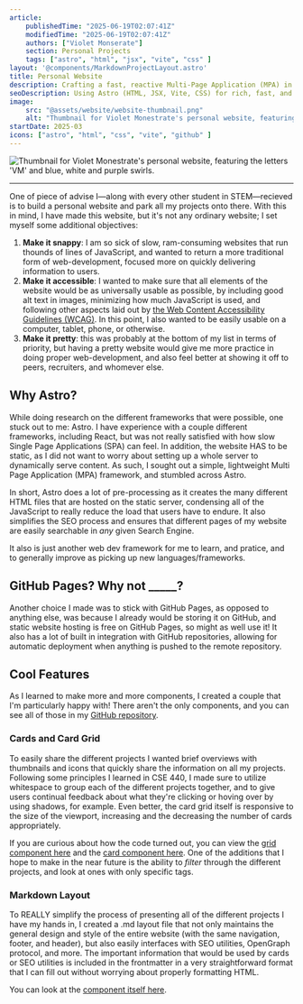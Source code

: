 ```yaml
---
article: 
    publishedTime: "2025-06-19T02:07:41Z"
    modifiedTime: "2025-06-19T02:07:41Z"
    authors: ["Violet Monserate"]
    section: Personal Projects
    tags: ["astro", "html", "jsx", "vite", "css" ]
layout: '@components/MarkdownProjectLayout.astro'
title: Personal Website
description: Crafting a fast, reactive Multi-Page Application (MPA) in Astro to host personal information and publish projects
seoDescription: Using Astro (HTML, JSX, Vite, CSS) for rich, fast, and efficient Multi-Page Application (MPA), crafting Astro components from scratch to streamline publishing.
image:
    src: "@assets/website/website-thumbnail.png"
    alt: "Thumbnail for Violet Monestrate's personal website, featuring the letters 'VM' and blue, white and purple swirls."
startDate: 2025-03
icons: ["astro", "html", "css", "vite", "github" ]
---
```

![Thumbnail for Violet Monestrate's personal website, featuring the letters 'VM' and blue, white and purple swirls.](@assets/website/website-thumbnail.png)

---

One of piece of advise I—along with every other student in STEM—recieved is to build a personal website and park all my projects onto there. With this in mind, I have made this website, but it's not any ordinary website; I set myself some additional objectives:

1. **Make it snappy**: I am so sick of slow, ram-consuming websites that run thounds of lines of JavaScript, and wanted to return a more traditional form of web-development, focused more on quickly delivering information to users.
2. **Make it accessible**: I wanted to make sure that all elements of the website would be as universally usable as possible, by including good alt text in images, minimizing how much JavaScript is used, and following other aspects laid out by [the Web Content Accessibility Guidelines (WCAG)](https://www.w3.org/TR/WCAG21/). In this point, I also wanted to be easily usable on a computer, tablet, phone, or otherwise.
3. **Make it pretty**: this was probably at the bottom of my list in terms of priority, but having a pretty website would give me more practice in doing proper web-development, and also feel better at showing it off to peers, recruiters, and whomever else. 

## Why Astro?

While doing research on the different frameworks that were possible, one stuck out to me: Astro. I have experience with a couple different frameworks, including React, but was not really satisfied with how slow Single Page Applications (SPA) can feel. In addition, the website HAS to be static, as I did not want to worry about setting up a whole server to dynamically serve content. As such, I sought out a simple, lightweight Multi Page Application (MPA) framework, and stumbled across Astro.

In short, Astro does a lot of pre-processing as it creates the many different HTML files that are hosted on the static server, condensing all of the JavaScript to really reduce the load that users have to endure. It also simplifies the SEO process and ensures that different pages of my website are easily searchable in *any* given Search Engine.  

It also is just another web dev framework for me to learn, and pratice, and to generally improve as picking up new languages/frameworks. 

## GitHub Pages? Why not _____?

Another choice I made was to stick with GitHub Pages, as opposed to anything else, was because I already would be storing it on GitHub, and static website hosting is free on GitHub Pages, so might as well use it! It also has a lot of built in integration with GitHub repositories, allowing for automatic deployment when anything is pushed to the remote repository. 


## Cool Features

As I learned to make more and more components, I created a couple that I'm particularly happy with! There aren't the only components, and you can see all of those in my [GitHub repository](https://github.com/ctrl-vi/ctrl-vi.github.io). 

### Cards and Card Grid

To easily share the different projects I wanted brief overviews with thumbnails and icons that quickly share the information on all my projects. Following some principles I learned in CSE 440, I made sure to utilize whitespace to group each of the different projects together, and to give users continual feedback about what they're clicking or hoving over by using shadows, for example. Even better, the card grid itself is responsive to the size of the viewport, increasing and the decreasing the number of cards appropriately. 

If you are curious about how the code turned out, you can view the [grid component here](https://github.com/ctrl-vi/ctrl-vi.github.io/blob/main/src/components/CardGrid.astro) and the [card component here](https://github.com/ctrl-vi/ctrl-vi.github.io/blob/main/src/components/Card.astro). One of the additions that I hope to make in the near future is the ability to *filter* through the different projects, and look at ones with only specific tags. 

### Markdown Layout

To REALLY simplify the process of presenting all of the different projects I have my hands in, I created a .md layout file that not only maintains the general design and style of the entire website (with the same navigation, footer, and header), but also easily interfaces with SEO utilities, OpenGraph protocol, and more. The important information that would be used by cards or SEO utilities is included in the frontmatter in a very straightforward format that I can fill out without worrying about properly formatting HTML. 

You can look at the [component itself here](https://github.com/ctrl-vi/ctrl-vi.github.io/blob/main/src/components/MarkdownProjectLayout.astro).